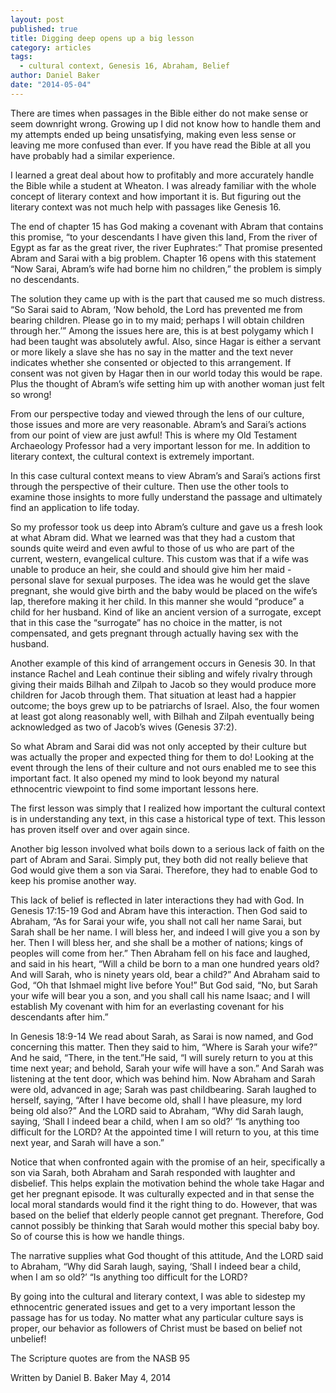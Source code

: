```yaml
---
layout: post
published: true
title: Digging deep opens up a big lesson
category: articles
tags: 
  - cultural context, Genesis 16, Abraham, Belief
author: Daniel Baker
date: "2014-05-04"
---
```


There are times when passages in the Bible either do not make sense or seem downright wrong. Growing up I did not know how to handle them and my attempts ended up being unsatisfying, making even less sense or leaving me more confused than ever. If you have read the Bible at all you have probably had a similar experience.

I learned a great deal about how to profitably and more accurately handle the Bible while a student at Wheaton. I was already familiar with the whole concept of literary context and how important it is. But figuring out the literary context was not much help with passages like Genesis 16.

The end of chapter 15 has God making a covenant with Abram that contains this promise, “to your descendants I have given this land, From the river of Egypt as far as the great river, the river Euphrates:” That promise presented Abram and Sarai with a big problem. Chapter 16 opens with this statement “Now Sarai, Abram’s wife had borne him no children,” the problem is simply no descendants.

The solution they came up with is the part that caused me so much distress. “So Sarai said to Abram, ‘Now behold, the Lord has prevented me from bearing children. Please go in to my maid; perhaps I will obtain children through her.’” Among the issues here are, this is at best polygamy which I had been taught was absolutely awful. Also, since Hagar is either a servant or more likely a slave she has no say in the matter and the text never indicates whether she consented or objected to this arrangement. If consent was not given by Hagar then in our world today this would be rape. Plus the thought of Abram’s wife setting him up with another woman just felt so wrong!

From our perspective today and viewed through the lens of our culture, those issues and more are very reasonable. Abram’s and Sarai’s actions from our point of view are just awful! This is where my Old Testament Archaeology Professor had a very important lesson for me. In addition to literary context, the cultural context is extremely important. 

In this case cultural context means to view Abram’s and Sarai’s actions first through the perspective of their culture. Then use the other tools to examine those insights to more fully understand the passage and ultimately find an application to life today.

So my professor took us deep into Abram’s culture and gave us a fresh look at what Abram did. What we learned was that they had a custom that sounds quite weird and even awful to those of us who are part of the current, western, evangelical culture. This custom was that if a wife was unable to produce an heir, she could and should give him her maid - personal slave for sexual purposes. The idea was he would get the slave pregnant, she would give birth and the baby would be placed on the wife’s lap, therefore making it her child. In this manner she would “produce” a child for her husband. Kind of like an ancient version of a surrogate, except that in this case the “surrogate” has no choice in the matter, is not compensated, and gets pregnant through actually having sex with the husband. 

Another example of this kind of arrangement occurs in Genesis 30. In that instance Rachel and Leah continue their sibling and wifely rivalry through giving their maids Bilhah and Zilpah to Jacob so they would produce more children for Jacob through them. That situation at least had a happier outcome; the boys grew up to be patriarchs of Israel. Also, the four women at least got along reasonably well, with Bilhah and Zilpah eventually being acknowledged as two of Jacob’s wives (Genesis 37:2).

So what Abram and Sarai did was not only accepted by their culture but was actually the proper and expected thing for them to do! Looking at the event through the lens of their culture and not ours enabled me to see this important fact. It also opened my mind to look beyond my natural ethnocentric viewpoint to find some important lessons here. 

The first lesson was simply that I realized how important the cultural context is in understanding any text, in this case a historical type of text. This lesson has proven itself over and over again since.

Another big lesson involved what boils down to a serious lack of faith on the part of Abram and Sarai. Simply put, they both did not really believe that God would give them a son via Sarai. Therefore, they had to enable God to keep his promise another way. 

This lack of belief is reflected in later interactions they had with God. In Genesis 17:15-19  God and Abram have this interaction. 
Then God said to Abraham, “As for Sarai your wife, you shall not call her name Sarai, but Sarah shall be her name. I will bless her, and indeed I will give you a son by her. Then I will bless her, and she shall be a mother of nations; kings of peoples will come from her.” Then Abraham fell on his face and laughed, and said in his heart, “Will a child be born to a man one hundred years old? And will Sarah, who is ninety years old, bear a child?” And Abraham said to God, “Oh that Ishmael might live before You!” But God said, “No, but Sarah your wife will bear you a son, and you shall call his name Isaac; and I will establish My covenant with him for an everlasting covenant for his descendants after him.”  

In Genesis 18:9-14 We read about Sarah, as Sarai is now named, and God concerning this matter. Then they said to him, “Where is Sarah your wife?” And he said, “There, in the tent.”He said, “I will surely return to you at this time next year; and behold, Sarah your wife will have a son.” And Sarah was listening at the tent door, which was behind him. Now Abraham and Sarah were old, advanced in age; Sarah was past childbearing. Sarah laughed to herself, saying, “After I have become old, shall I have pleasure, my lord being old also?” And the LORD said to Abraham, “Why did Sarah laugh, saying, ‘Shall I indeed bear a child, when I am so old?’ “Is anything too difficult for the LORD? At the appointed time I will return to you, at this time next year, and Sarah will have a son.”

Notice that when confronted again with the promise of an heir, specifically a son via Sarah, both Abraham and Sarah responded with laughter and disbelief. This helps explain the motivation behind the whole take Hagar and get her pregnant episode. It was culturally expected and in that sense the local moral standards would find it the right thing to do. However, that was based on the belief that elderly people cannot get pregnant. Therefore, God cannot possibly be thinking that Sarah would mother this special baby boy. So of course this is how we handle things.

The narrative supplies what God thought of this attitude,  And the LORD said to Abraham, “Why did Sarah laugh, saying, ‘Shall I indeed bear a child, when I am so old?’ “Is anything too difficult for the LORD?

By going into the cultural and literary context, I was able to sidestep my ethnocentric generated issues and get to a very important lesson the passage has for us today.  No matter what any particular culture says is proper, our behavior as followers of Christ must be based on belief not unbelief!

The Scripture quotes are from the NASB 95 

Written by Daniel B. Baker May 4, 2014

